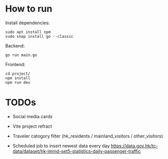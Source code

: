 # How to run

Install dependencies:
```
sudo apt install npm
sudo snap install go --classic
```

Backend:
```
go run main.go
```

Frontend:
```
cd project/
npm install
npm run dev
```

# TODOs

- Social media cards

- Vite project refract

- Traveler catogory filter (hk_residents / mainland_visitors / other_visitors)

- Scheduled job to insert newest data every day https://data.gov.hk/tc-data/dataset/hk-immd-set5-statistics-daily-passenger-traffic
